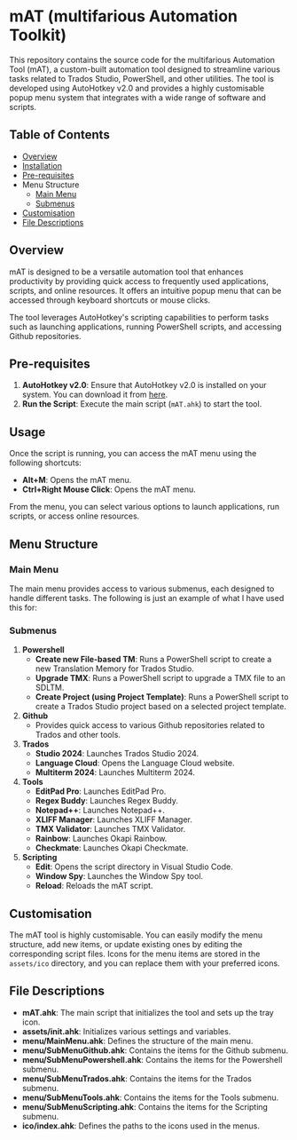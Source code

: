 

# mAT (multifarious Automation Toolkit)
This repository contains the source code for the multifarious Automation Tool (mAT), a custom-built automation tool designed to streamline various tasks related to Trados Studio, PowerShell, and other utilities. The tool is developed using AutoHotkey v2.0 and provides a highly customisable popup menu system that integrates with a wide range of software and scripts.

## Table of Contents

- [Overview](#overview)
- [Installation](#installation)
- [Pre-requisites](#pre-requisites)
- Menu Structure
  - [Main Menu](#main-menu)
  - [Submenus](#submenus)
- [Customisation](#customisation)
- [File Descriptions](#file-descriptions)

## Overview

mAT is designed to be a versatile automation tool that enhances productivity by providing quick access to frequently used applications, scripts, and online resources. It offers an intuitive popup menu that can be accessed through keyboard shortcuts or mouse clicks.

The tool leverages AutoHotkey's scripting capabilities to perform tasks such as launching applications, running PowerShell scripts, and accessing Github repositories.

## Pre-requisites

1. **AutoHotkey v2.0**: Ensure that AutoHotkey v2.0 is installed on your system. You can download it from [here](https://www.autohotkey.com/).
2. **Run the Script**: Execute the main script (`mAT.ahk`) to start the tool.

## Usage

Once the script is running, you can access the mAT menu using the following shortcuts:

- **Alt+M**: Opens the mAT menu.
- **Ctrl+Right Mouse Click**: Opens the mAT menu.

From the menu, you can select various options to launch applications, run scripts, or access online resources.

## Menu Structure

### Main Menu

The main menu provides access to various submenus, each designed to handle different tasks.  The following is just an example of what I have used this for:

### Submenus

1. **Powershell**
   - **Create new File-based TM**: Runs a PowerShell script to create a new Translation Memory for Trados Studio.
   - **Upgrade TMX**: Runs a PowerShell script to upgrade a TMX file to an SDLTM.
   - **Create Project (using Project Template)**: Runs a PowerShell script to create a Trados Studio project based on a selected project template.
2. **Github**
   - Provides quick access to various Github repositories related to Trados and other tools.
3. **Trados**
   - **Studio 2024**: Launches Trados Studio 2024.
   - **Language Cloud**: Opens the Language Cloud website.
   - **Multiterm 2024**: Launches Multiterm 2024.
4. **Tools**
   - **EditPad Pro**: Launches EditPad Pro.
   - **Regex Buddy**: Launches Regex Buddy.
   - **Notepad++**: Launches Notepad++.
   - **XLIFF Manager**: Launches XLIFF Manager.
   - **TMX Validator**: Launches TMX Validator.
   - **Rainbow**: Launches Okapi Rainbow.
   - **Checkmate**: Launches Okapi Checkmate.
5. **Scripting**
   - **Edit**: Opens the script directory in Visual Studio Code.
   - **Window Spy**: Launches the Window Spy tool.
   - **Reload**: Reloads the mAT script.

## Customisation

The mAT tool is highly customisable. You can easily modify the menu structure, add new items, or update existing ones by editing the corresponding script files. Icons for the menu items are stored in the `assets/ico` directory, and you can replace them with your preferred icons.

## File Descriptions

- **mAT.ahk**: The main script that initializes the tool and sets up the tray icon.
- **assets/init.ahk**: Initializes various settings and variables.
- **menu/MainMenu.ahk**: Defines the structure of the main menu.
- **menu/SubMenuGithub.ahk**: Contains the items for the Github submenu.
- **menu/SubMenuPowershell.ahk**: Contains the items for the Powershell submenu.
- **menu/SubMenuTrados.ahk**: Contains the items for the Trados submenu.
- **menu/SubMenuTools.ahk**: Contains the items for the Tools submenu.
- **menu/SubMenuScripting.ahk**: Contains the items for the Scripting submenu.
- **ico/index.ahk**: Defines the paths to the icons used in the menus.
